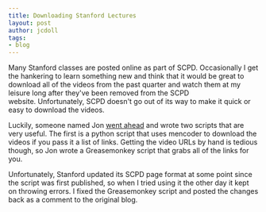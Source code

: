 ```yaml
---
title: Downloading Stanford Lectures
layout: post
author: jcdoll
tags:
- blog
---
```


Many Stanford classes are posted online as part of SCPD. Occasionally I get the hankering to learn something new and think that it would be great to download all of the videos from the past quarter and watch them at my leisure long after they've been removed from the SCPD website. Unfortunately, SCPD doesn't go out of its way to make it quick or easy to download the videos.

Luckily, someone named Jon [went ahead](http://hawflakes.unoc.net/?tag=scpd) and wrote two scripts that are very useful. The first is a python script that uses mencoder to download the videos if you pass it a list of links. Getting the video URLs by hand is tedious though, so Jon wrote a Greasemonkey script that grabs all of the links for you.

Unfortunately, Stanford updated its SCPD page format at some point since the script was first published, so when I tried using it the other day it kept on throwing errors. I fixed the Greasemonkey script and posted the changes back as a comment to the original blog.
